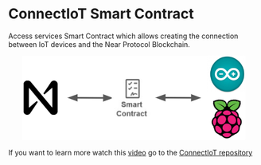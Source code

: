 # ConnectIoT Smart Contract

Access services Smart Contract which allows creating the connection between IoT devices and the Near Protocol Blockchain.
<center>

![Arq,use](../assets/images/Screenshot%20from%202022-08-10%2010-16-12.png)

</center>





If you want to learn more watch this [video]() go to the [ConnectIoT repository](https://github.com/paul-cruz/ConnectIoT)

